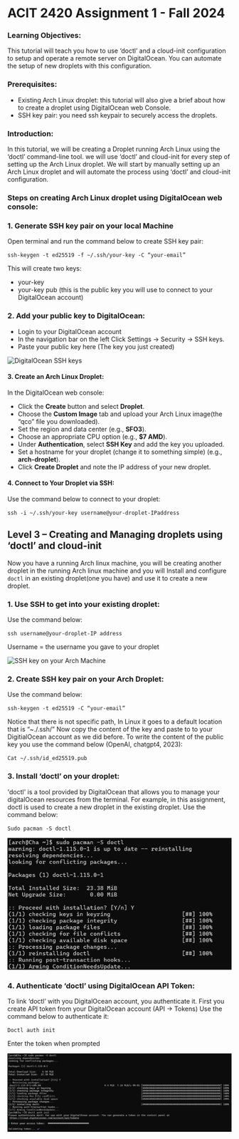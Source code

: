 # ACIT 2420 Assignment 1 - Fall 2024

### Learning Objectives:
This tutorial will teach you how to use ‘doctl’ and a cloud-init configuration to setup and operate a remote server on DigitalOcean. You can automate the setup of new droplets with this configuration.

### Prerequisites:
- Existing Arch Linux droplet:  this tutorial will also give a brief about how to create a droplet using DigitalOcean web Console.
- SSH key pair: you need ssh keypair to securely access the droplets.

### Introduction:
In this tutorial, we will be creating a Droplet running Arch Linux using the ‘doctl’ command-line tool. we will use ‘doctl’ and cloud-init for every step of setting up the Arch Linux droplet. We will start by manually setting up an Arch Linux droplet and will automate the process using ‘doctl’ and cloud-init configuration.

### Steps on creating Arch Linux droplet using DigitalOcean web console:

### 1. Generate SSH key pair on your local Machine
Open terminal and run the command below to create SSH key pair:
```
ssh-keygen -t ed25519 -f ~/.ssh/your-key -C “your-email”
```
This will create two keys: 
   - your-key 
   - your-key pub (this is the public key you will use to connect to your DigitalOcean account)
### 2. Add your public key to DigitalOcean:
- Login to your DigitalOcean account 
- In the navigation bar on the left Click Settings -> Security -> SSH keys.
- Paste your public key here (The key you just created)

![DigitalOcean SSH keys](assents/ssh_do.png)

#### 3. Create an Arch Linux Droplet:
In the DigitalOcean web console:
- Click the **Create** button and select **Droplet**.
- Choose the **Custom Image** tab and upload your Arch Linux image(the “qco” file you downloaded).
- Set the region and data center (e.g., **SFO3**).
- Choose an appropriate CPU option (e.g., **$7 AMD**).
- Under **Authentication**, select **SSH Key** and add the key you uploaded.
- Set a hostname for your droplet (change it to something simple) (e.g., **arch-droplet**).
- Click **Create Droplet** and note the IP address of your new droplet.

#### 4. Connect to Your Droplet via SSH:
Use the command below to connect to your droplet:
```
ssh -i ~/.ssh/your-key username@your-droplet-IPaddress
```

## Level 3 – Creating and Managing droplets using ‘doctl’ and cloud-init
Now you have a running Arch linux machine, you will be creating another droplet in the running Arch linux machine and you will Install and configure `doctl` in an existing droplet(one you have) and use it to create a new droplet.

### 1. Use SSH to get into your existing droplet:
Use the command below:
```
ssh username@your-droplet-IP address
```
Username = the username you gave to your droplet

![SSH key on your Arch Machine](assets/sshkkey_virtual.png)

### 2. Create SSH key pair on your Arch Droplet:
Use the command below:
``` 
ssh-keygen -t ed25519 -C “your-email”
```
Notice that there is not specific path, In Linux it goes to a default location that is “~./.ssh/”
Now copy the content of the key and paste to to your DigitialOcean account as we did before.
To write the content of the public key you use the command below (OpenAI, chatgpt4, 2023):
```
Cat ~/.ssh/id_ed25519.pub
```
### 3. Install ‘doctl’ on your droplet:
'doctl' is a tool provided by DigitalOcean that allows you to manage your digitalOcean resources from the terminal. For example, in this assignment, doctl is used to create a new droplet in the existing droplet.
Use the command below:
```
Sudo pacman -S doctl
```
![doct installation](assets/doctl.png)

### 4. Authenticate ‘doctl’ using DigitalOcean API Token:
To link ‘doctl’ with you DigitalOcean account, you authenticate it. First you create API token from your DigitalOcean account (API -> Tokens)
Use the command below to authenticate it:
```
Doctl auth init
```
Enter the token when prompted 

![doctl authentication](assets/doctl_token.png)